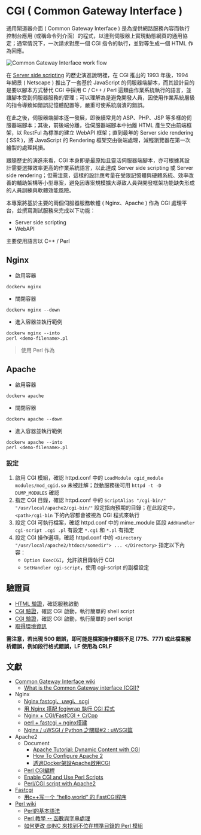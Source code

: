 # CGI ( Common Gateway Interface )

通用閘道器介面 ( Common Gateway Interface ) 是為提供網路服務內容而執行控制台應用 (或稱命令列介面）的程式，以達到伺服器上實現動態網頁的通用協定；通常情況下，一次請求對應一個 CGI 指令的執行，並對等生成一個 HTML 作為回應。

![Common Gateway Interface work flow](https://mixwithmarketing.com/wp-content/uploads/2022/02/Common-Gateway-Interface.png)

在 [Server side scripting](https://en.wikipedia.org/wiki/Server-side_scripting) 的歷史演進說明裡，在 CGI 推出的 1993 年後，1994 年網景 ( Netscape ) 推出了一套基於 JavaScript 的伺服器端腳本，而其設計目的是要以腳本方式替代 CGI 中採用 C / C++ / Perl 這類由作業系統執行的語言，並讓腳本受到伺服器服務的管理；可以理解為是避免開發人員，因使用作業系統層級的指令導致如錯誤記憶體配置等，嚴重可使系統崩潰的錯誤。

在此之後，伺服器端腳本逐一發展，即後續常見的 ASP、PHP、JSP 等多樣的伺服器端腳本；其後，前後端分離，從伺服器端腳本中抽離 HTML 產生交由前端框架，以 RestFul 為標準的建立 WebAPI 框架；直到最年的 Server side rendering ( SSR )，將 JavaScript 的 Rendering 框架交由後端處理，減輕瀏覽器在第一次繪製的處理耗損。

跟隨歷史的演進來看，CGI 本身即是最原始且靈活伺服器端腳本，亦可根據其設計需要選擇效率更高的作業系統語言，以此達成 Server side scripting 或 Server side rendering；但需注意，這樣的設計應考量在受限記憶體與硬體系統、效率改善的輔助架構等小型專案，避免因專案規模擴大導致人員與開發框架功能缺失形成的人員訓練與軟體效能風險。

本專案將基於主要的兩個伺服器服務軟體 ( Nginx、Apache ) 作為 CGI 處理平台，並撰寫測試服務來完成以下功能：

+ Server side scripting
+ WebAPI

主要使用語言以 C++ / Perl

## Nginx

+ 啟用容器

```
dockerw nginx
```

+ 關閉容器

```
dockerw nginx --down
```

+ 進入容器並執行範例

```
dockerw nginx --into
perl <demo-filename>.pl
```
> 使用 Perl 作為

## Apache

+ 啟用容器

```
dockerw apache
```

+ 關閉容器

```
dockerw apache --down
```

+ 進入容器並執行範例

```
dockerw apache --into
perl <demo-filename>.pl
```

### 設定

1. 啟用 CGI 模組，確認 httpd.conf 中的 ```LoadModule cgid_module modules/mod_cgid.so``` 未被註解；啟動服務後可用 ```httpd -t -D DUMP_MODULES``` 確認
2. 指定 CGI 目錄，確認 httpd.conf 中的 ```ScriptAlias "/cgi-bin/" "/usr/local/apache2/cgi-bin/"``` 設定指向預期的目錄；在此設定中，```<path>/cgi-bin``` 下的內容都會被視為 CGI 程式來執行
3. 設定 CGI 可執行檔案，確認 httpd.conf 中的 mime_module 區段 ```AddHandler cgi-script .cgi .pl``` 有設定 ```*.cgi```  和 ```*.pl``` 有指定
4. 設定 CGI 操作選項，確認 httpd.conf 中的 ```<Directory "/usr/local/apache2/htdocs/somedir"> ... </Directory>``` 指定以下內容：
    + ```Option ExecCGI```，允許該目錄執行 CGI
    + ```SetHandler cgi-script```，使用 cgi-script 的副檔設定

## 驗證頁

+ [HTML 驗證](http://localhost/index.html)，確認服務啟動
+ [CGI 驗證](http://localhost/cgi-bin/cgi)，確認 CGI 啟動，執行簡單的 shell script
+ [CGI 驗證](http://localhost/cgi-bin/index.pl)，確認 CGI 啟動，執行簡單的 perl script
+ [取得環境資訊](http://localhost/cgi-bin/printenv.pl)

**需注意，若出現 500 錯誤，即可能是檔案操作權限不足 (775、777) 或此檔案解析錯誤，例如段行格式錯誤，LF 使用為 CRLF**

## 文獻

+ [Common Gateway Interface wiki](https://zh.wikipedia.org/zh-tw/%E9%80%9A%E7%94%A8%E7%BD%91%E5%85%B3%E6%8E%A5%E5%8F%A3)
    - [What is the Common Gateway interface (CGI)?](https://mixwithmarketing.com/2022/02/what-is-the-common-gateway-interface-cgi/)
+ Nginx
    - [Nginx fastcgi、uwgi、scgi](https://www.796t.com/content/1546776782.html)
    - [用 Nginx 搭配 fcgiwrap 執行 CGI 程式](https://opensourcedoc.com/web-programming/run-cgi-programs-with-fcgiwrap/)
    - [Nginx + CGI/FastCGI + C/Cpp](https://www.cnblogs.com/skynet/p/4173450.html)
    - [perl + fastcgi + nginx搭建](http://www.ttlsa.com/nginx/perl-fastcgi-nginx/)
    - [Nginx / uWSGI / Python 之關聯#2 : uWSGI篇](https://medium.com/bucketing/nginx-uwsgi-python-%E4%B9%8B%E9%97%9C%E8%81%AF-2-uwsgi%E7%AF%87-7b439ef028ec)
+ Apache2
    - Document
        + [Apache Tutorial: Dynamic Content with CGI](https://httpd.apache.org/docs/2.4/howto/cgi.html)
        + [How To Configure Apache 2](https://www3.ntu.edu.sg/home/ehchua/programming/howto/Apache_HowToConfigure.html)
        + [透過Docker架設Apache啟用CGI](https://r888800009.github.io/posts/cgi-apache/)
    - [Perl CGI編程](http://www.w3big.com/zh-TW/perl/perl-cgi-programming.html)
    - [Enable CGI and Use Perl Scripts](https://www.server-world.info/en/note?os=Ubuntu_16.04&p=httpd&f=2)
    - [Perl/CGI script with Apache2](https://perlmaven.com/perl-cgi-script-with-apache2)
+ [Fastcgi](https://fastcgi-archives.github.io/)
    - [用c++写一个 “hello,world” 的 FastCGI程序](https://www.cnblogs.com/oxspirt/p/5505184.html)
+ [Perl wiki](https://zh.wikipedia.org/zh-tw/Perl)
    - [Perl的基本語法](http://ind.ntou.edu.tw/~dada/cgi/Perlsynx.htm)
    - [Perl 教學 -- 函數與字串處理](http://web.nchu.edu.tw/~jlu/cyut/perl-functions.shtml)
    - [如何更改 @INC 來找到不位在標準目錄的 Perl 模組](https://tw.perlmaven.com/how-to-change-inc-to-find-perl-modules-in-non-standard-locations)

